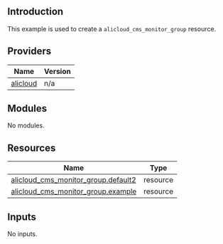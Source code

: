<!-- BEGIN_TF_DOCS -->
## Introduction

This example is used to create a `alicloud_cms_monitor_group` resource.

## Providers

| Name | Version |
|------|---------|
| <a name="provider_alicloud"></a> [alicloud](#provider\_alicloud) | n/a |

## Modules

No modules.

## Resources

| Name | Type |
|------|------|
| [alicloud_cms_monitor_group.default2](https://registry.terraform.io/providers/aliyun/alicloud/latest/docs/resources/cms_monitor_group) | resource |
| [alicloud_cms_monitor_group.example](https://registry.terraform.io/providers/aliyun/alicloud/latest/docs/resources/cms_monitor_group) | resource |

## Inputs

No inputs.
<!-- END_TF_DOCS -->    